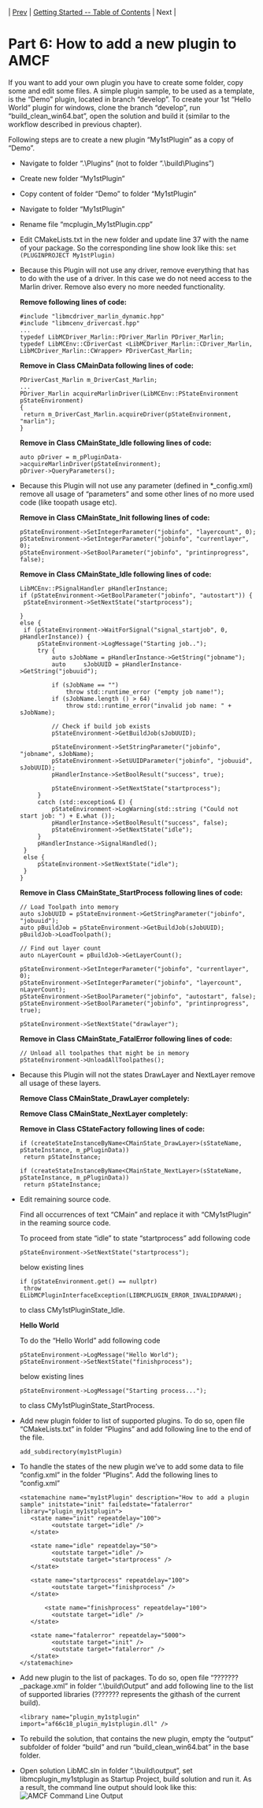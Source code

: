 | [Prev](part05.html) | [Getting Started -- Table of Contents](index.html) | Next |
# Part 6:  How to add a new plugin to AMCF

If you want to add your own plugin you have to create some folder, copy some and edit some files. A simple plugin sample, to be used as a template, is the “Demo” plugin, located in branch “develop”.
To create your 1st “Hello World” plugin for windows, clone the branch “develop”, run “build_clean_win64.bat”, open the solution and build it (similar to the workflow described in previous chapter).

Following steps are to create a new plugin “My1stPlugin” as a copy of “Demo”.
- Navigate to folder “.\Plugins” (not to folder “.\build\Plugins”)
- Create new folder “My1stPlugin”
- Copy content of folder “Demo” to folder “My1stPlugin”
- Navigate to folder “My1stPlugin”
- Rename file “mcplugin_My1stPlugin.cpp”
- Edit CMakeLists.txt in the new folder and update line 37 with the name of your package.  So the corresponding line show look like this: `set (PLUGINPROJECT My1stPlugin)`
- Because this Plugin will not use any driver, remove everything that has to do with the use of a driver. In this case we do not need access to the Marlin driver. Remove also every no more needed functionality.


   **Remove following lines of code:**
   ```
   #include "libmcdriver_marlin_dynamic.hpp"
   #include "libmcenv_drivercast.hpp"
   ...
   typedef LibMCDriver_Marlin::PDriver_Marlin PDriver_Marlin;
   typedef LibMCEnv::CDriverCast <LibMCDriver_Marlin::CDriver_Marlin, LibMCDriver_Marlin::CWrapper> PDriverCast_Marlin;
   ```

   **Remove in Class CMainData following lines of code:**
   ```
   PDriverCast_Marlin m_DriverCast_Marlin;
   ...
   PDriver_Marlin acquireMarlinDriver(LibMCEnv::PStateEnvironment pStateEnvironment)
   {
	return m_DriverCast_Marlin.acquireDriver(pStateEnvironment, "marlin");
   }
   ```

   **Remove in Class CMainState_Idle following lines of code:**
   ```
   auto pDriver = m_pPluginData->acquireMarlinDriver(pStateEnvironment);
   pDriver->QueryParameters();
   ```

- Because this Plugin will not use any parameter (defined in *_config.xml) remove all usage of “parameters” and some other lines of no more used code (like toopath usage etc).

   **Remove in Class CMainState_Init following lines of code:**
   ```
   pStateEnvironment->SetIntegerParameter("jobinfo", "layercount", 0);
   pStateEnvironment->SetIntegerParameter("jobinfo", "currentlayer", 0);
   pStateEnvironment->SetBoolParameter("jobinfo", "printinprogress", false);
   ```

   **Remove in Class CMainState_Idle following lines of code:**
   ```
   LibMCEnv::PSignalHandler pHandlerInstance;
   if (pStateEnvironment->GetBoolParameter("jobinfo", "autostart")) {
	pStateEnvironment->SetNextState("startprocess");

   }
   else {
	if (pStateEnvironment->WaitForSignal("signal_startjob", 0, pHandlerInstance)) {
		pStateEnvironment->LogMessage("Starting job..");
		try {
			auto sJobName = pHandlerInstance->GetString("jobname");
			auto	 sJobUUID = pHandlerInstance->GetString("jobuuid");

			if (sJobName == "")
				throw std::runtime_error ("empty job name!");
			if (sJobName.length () > 64)
				throw std::runtime_error("invalid job name: " + sJobName);

			// Check if build job exists
			pStateEnvironment->GetBuildJob(sJobUUID);

			pStateEnvironment->SetStringParameter("jobinfo", "jobname", sJobName);
			pStateEnvironment->SetUUIDParameter("jobinfo", "jobuuid", sJobUUID);
			pHandlerInstance->SetBoolResult("success", true);

			pStateEnvironment->SetNextState("startprocess");
		}
		catch (std::exception& E) { 
		    pStateEnvironment->LogWarning(std::string ("Could not start job: ") + E.what ());
			pHandlerInstance->SetBoolResult("success", false);
			pStateEnvironment->SetNextState("idle");
		}
		pHandlerInstance->SignalHandled();
	}
	else {
		pStateEnvironment->SetNextState("idle");
	}
   }
   ```

   **Remove in Class CMainState_StartProcess following lines of code:**
   ```
   // Load Toolpath into memory
   auto sJobUUID = pStateEnvironment->GetStringParameter("jobinfo", "jobuuid");
   auto pBuildJob = pStateEnvironment->GetBuildJob(sJobUUID);
   pBuildJob->LoadToolpath();

   // Find out layer count
   auto nLayerCount = pBuildJob->GetLayerCount();

   pStateEnvironment->SetIntegerParameter("jobinfo", "currentlayer", 0);
   pStateEnvironment->SetIntegerParameter("jobinfo", "layercount", nLayerCount);
   pStateEnvironment->SetBoolParameter("jobinfo", "autostart", false);
   pStateEnvironment->SetBoolParameter("jobinfo", "printinprogress", true);

   pStateEnvironment->SetNextState("drawlayer");
   ```

   **Remove in Class CMainState_FatalError following lines of code:**
   ```
   // Unload all toolpathes that might be in memory
   pStateEnvironment->UnloadAllToolpathes();
   ```

- Because this Plugin will not the states DrawLayer and NextLayer remove all usage of these layers.

   **Remove Class CMainState_DrawLayer completely:**
   
   
   **Remove Class CMainState_NextLayer completely:**
   

   **Remove in Class CStateFactory following lines of code:**
   ```
   if (createStateInstanceByName<CMainState_DrawLayer>(sStateName, pStateInstance, m_pPluginData))
	return pStateInstance;

   if (createStateInstanceByName<CMainState_NextLayer>(sStateName, pStateInstance, m_pPluginData))
	return pStateInstance;
   ```

- Edit remaining source code.

   Find all occurrences of text “CMain” and replace it with “CMy1stPlugin” in the reaming source code.

   To proceed from state “idle” to state “startprocess” add following code 
   ```
   pStateEnvironment->SetNextState("startprocess");
   ```
   below existing lines
   ```
   if (pStateEnvironment.get() == nullptr)
	throw ELibMCPluginInterfaceException(LIBMCPLUGIN_ERROR_INVALIDPARAM);
   ```
   to class CMy1stPluginState_Idle.

   **Hello World**
   
   To do the “Hello World” add following code 
   ```
   pStateEnvironment->LogMessage("Hello World");
   pStateEnvironment->SetNextState("finishprocess");
   ```
   below existing lines
   ```
   pStateEnvironment->LogMessage("Starting process...");
   ```
   to class CMy1stPluginState_StartProcess.
   
- Add new plugin folder to list of supported plugins. To do so, open file “CMakeLists.txt” in folder “Plugins” and add following line to the end of the file.
   ```
   add_subdirectory(my1stPlugin)
   ```

- To handle the states of the new plugin we’ve to add some data to file “config.xml” in the folder “Plugins”. 
   Add the following lines to “config.xml”

   ```
   <statemachine name="my1stPlugin" description="How to add a plugin sample" initstate="init" failedstate="fatalerror" library="plugin_my1stplugin">
  	  <state name="init" repeatdelay="100">
  			<outstate target="idle" />
  	  </state>
  
  	  <state name="idle" repeatdelay="50">
  			<outstate target="idle" />
  			<outstate target="startprocess" />
  	  </state>
  
  	  <state name="startprocess" repeatdelay="100">	  
  			<outstate target="finishprocess" />
  	  </state>
  	  
          <state name="finishprocess" repeatdelay="100">	  
  			<outstate target="idle" />
  	  </state>
  		
  	  <state name="fatalerror" repeatdelay="5000">	  
  			<outstate target="init" />
  			<outstate target="fatalerror" />
  	  </state>
   </statemachine>
   ```

- Add new plugin to the list of packages. To do so, open file “???????_package.xml” in folder “.\build\Output” and add following line to the list of supported libraries (??????? represents the githash of the current build).

   `<library name="plugin_my1stplugin" import="af66c18_plugin_my1stplugin.dll" />`

- To rebuild the solution, that contains the new plugin, empty the “output” subfolder of folder “build” and run “build_clean_win64.bat” in the base folder.
- Open solution LibMC.sln in folder “.\build\output”, set libmcplugin_my1stplugin as Startup Project, build solution and run it. As a result, the command line output should look like this:
![AMCF Command Line Output](./../doc/images/AmcfCommandLineOutput.png "AMCF Command Line Output")








